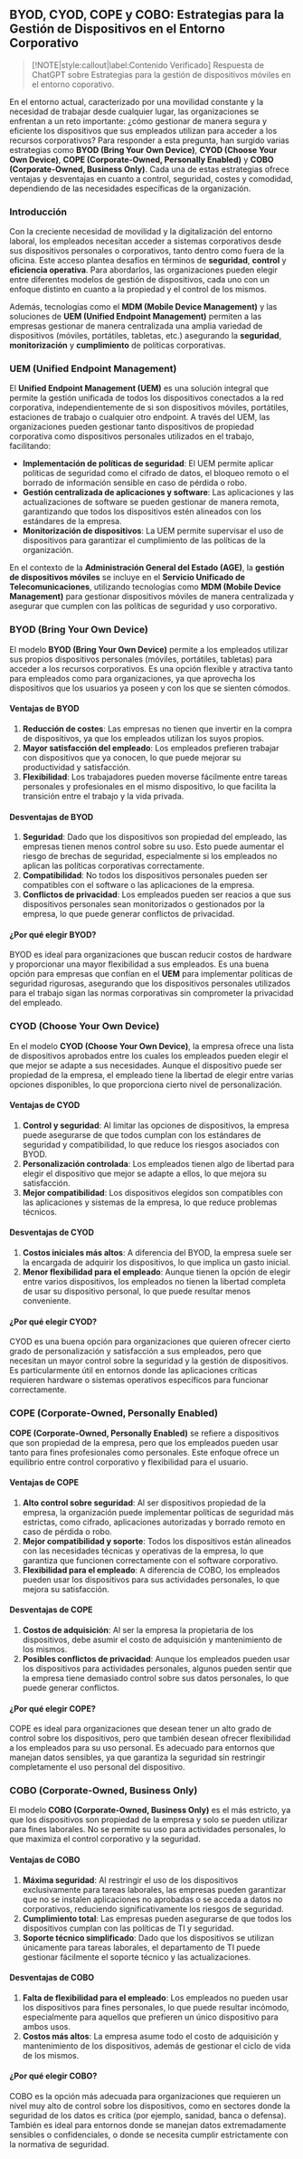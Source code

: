 ## **BYOD, CYOD, COPE y COBO: Estrategias para la Gestión de Dispositivos en el Entorno Corporativo** <!-- {docsify-ignore} -->

> [!NOTE|style:callout|label:Contenido Verificado]
> Respuesta de ChatGPT sobre Estrategias para la gestión de dispositivos móviles en el entorno coporativo.

En el entorno actual, caracterizado por una movilidad constante y la necesidad de trabajar desde cualquier lugar, las organizaciones se enfrentan a un reto importante: ¿cómo gestionar de manera segura y eficiente los dispositivos que sus empleados utilizan para acceder a los recursos corporativos? Para responder a esta pregunta, han surgido varias estrategias como **BYOD (Bring Your Own Device)**, **CYOD (Choose Your Own Device)**, **COPE (Corporate-Owned, Personally Enabled)** y **COBO (Corporate-Owned, Business Only)**. Cada una de estas estrategias ofrece ventajas y desventajas en cuanto a control, seguridad, costes y comodidad, dependiendo de las necesidades específicas de la organización.

### **Introducción** <!-- {docsify-ignore} -->

Con la creciente necesidad de movilidad y la digitalización del entorno laboral, los empleados necesitan acceder a sistemas corporativos desde sus dispositivos personales o corporativos, tanto dentro como fuera de la oficina. Este acceso plantea desafíos en términos de **seguridad**, **control** y **eficiencia operativa**. Para abordarlos, las organizaciones pueden elegir entre diferentes modelos de gestión de dispositivos, cada uno con un enfoque distinto en cuanto a la propiedad y el control de los mismos.

Además, tecnologías como el **MDM (Mobile Device Management)** y las soluciones de **UEM (Unified Endpoint Management)** permiten a las empresas gestionar de manera centralizada una amplia variedad de dispositivos (móviles, portátiles, tabletas, etc.) asegurando la **seguridad**, **monitorización** y **cumplimiento** de políticas corporativas.

### **UEM (Unified Endpoint Management)** <!-- {docsify-ignore} -->

El **Unified Endpoint Management (UEM)** es una solución integral que permite la gestión unificada de todos los dispositivos conectados a la red corporativa, independientemente de si son dispositivos móviles, portátiles, estaciones de trabajo o cualquier otro endpoint. A través del UEM, las organizaciones pueden gestionar tanto dispositivos de propiedad corporativa como dispositivos personales utilizados en el trabajo, facilitando:

- **Implementación de políticas de seguridad**: El UEM permite aplicar políticas de seguridad como el cifrado de datos, el bloqueo remoto o el borrado de información sensible en caso de pérdida o robo.
- **Gestión centralizada de aplicaciones y software**: Las aplicaciones y las actualizaciones de software se pueden gestionar de manera remota, garantizando que todos los dispositivos estén alineados con los estándares de la empresa.
- **Monitorización de dispositivos**: La UEM permite supervisar el uso de dispositivos para garantizar el cumplimiento de las políticas de la organización.

En el contexto de la **Administración General del Estado (AGE)**, la **gestión de dispositivos móviles** se incluye en el **Servicio Unificado de Telecomunicaciones**, utilizando tecnologías como **MDM (Mobile Device Management)** para gestionar dispositivos móviles de manera centralizada y asegurar que cumplen con las políticas de seguridad y uso corporativo.

### **BYOD (Bring Your Own Device)** <!-- {docsify-ignore} -->

El modelo **BYOD (Bring Your Own Device)** permite a los empleados utilizar sus propios dispositivos personales (móviles, portátiles, tabletas) para acceder a los recursos corporativos. Es una opción flexible y atractiva tanto para empleados como para organizaciones, ya que aprovecha los dispositivos que los usuarios ya poseen y con los que se sienten cómodos.

#### **Ventajas de BYOD**

1. **Reducción de costes**: Las empresas no tienen que invertir en la compra de dispositivos, ya que los empleados utilizan los suyos propios.
2. **Mayor satisfacción del empleado**: Los empleados prefieren trabajar con dispositivos que ya conocen, lo que puede mejorar su productividad y satisfacción.
3. **Flexibilidad**: Los trabajadores pueden moverse fácilmente entre tareas personales y profesionales en el mismo dispositivo, lo que facilita la transición entre el trabajo y la vida privada.

#### **Desventajas de BYOD**

1. **Seguridad**: Dado que los dispositivos son propiedad del empleado, las empresas tienen menos control sobre su uso. Esto puede aumentar el riesgo de brechas de seguridad, especialmente si los empleados no aplican las políticas corporativas correctamente.
2. **Compatibilidad**: No todos los dispositivos personales pueden ser compatibles con el software o las aplicaciones de la empresa.
3. **Conflictos de privacidad**: Los empleados pueden ser reacios a que sus dispositivos personales sean monitorizados o gestionados por la empresa, lo que puede generar conflictos de privacidad.

#### **¿Por qué elegir BYOD?**

BYOD es ideal para organizaciones que buscan reducir costos de hardware y proporcionar una mayor flexibilidad a sus empleados. Es una buena opción para empresas que confían en el **UEM** para implementar políticas de seguridad rigurosas, asegurando que los dispositivos personales utilizados para el trabajo sigan las normas corporativas sin comprometer la privacidad del empleado.

### **CYOD (Choose Your Own Device)** <!-- {docsify-ignore} -->

En el modelo **CYOD (Choose Your Own Device)**, la empresa ofrece una lista de dispositivos aprobados entre los cuales los empleados pueden elegir el que mejor se adapte a sus necesidades. Aunque el dispositivo puede ser propiedad de la empresa, el empleado tiene la libertad de elegir entre varias opciones disponibles, lo que proporciona cierto nivel de personalización.

#### **Ventajas de CYOD**

1. **Control y seguridad**: Al limitar las opciones de dispositivos, la empresa puede asegurarse de que todos cumplan con los estándares de seguridad y compatibilidad, lo que reduce los riesgos asociados con BYOD.
2. **Personalización controlada**: Los empleados tienen algo de libertad para elegir el dispositivo que mejor se adapte a ellos, lo que mejora su satisfacción.
3. **Mejor compatibilidad**: Los dispositivos elegidos son compatibles con las aplicaciones y sistemas de la empresa, lo que reduce problemas técnicos.

#### **Desventajas de CYOD**

1. **Costos iniciales más altos**: A diferencia del BYOD, la empresa suele ser la encargada de adquirir los dispositivos, lo que implica un gasto inicial.
2. **Menor flexibilidad para el empleado**: Aunque tienen la opción de elegir entre varios dispositivos, los empleados no tienen la libertad completa de usar su dispositivo personal, lo que puede resultar menos conveniente.

#### **¿Por qué elegir CYOD?**

CYOD es una buena opción para organizaciones que quieren ofrecer cierto grado de personalización y satisfacción a sus empleados, pero que necesitan un mayor control sobre la seguridad y la gestión de dispositivos. Es particularmente útil en entornos donde las aplicaciones críticas requieren hardware o sistemas operativos específicos para funcionar correctamente.

### **COPE (Corporate-Owned, Personally Enabled)** <!-- {docsify-ignore} -->

**COPE (Corporate-Owned, Personally Enabled)** se refiere a dispositivos que son propiedad de la empresa, pero que los empleados pueden usar tanto para fines profesionales como personales. Este enfoque ofrece un equilibrio entre control corporativo y flexibilidad para el usuario.

#### **Ventajas de COPE**

1. **Alto control sobre seguridad**: Al ser dispositivos propiedad de la empresa, la organización puede implementar políticas de seguridad más estrictas, como cifrado, aplicaciones autorizadas y borrado remoto en caso de pérdida o robo.
2. **Mejor compatibilidad y soporte**: Todos los dispositivos están alineados con las necesidades técnicas y operativas de la empresa, lo que garantiza que funcionen correctamente con el software corporativo.
3. **Flexibilidad para el empleado**: A diferencia de COBO, los empleados pueden usar los dispositivos para sus actividades personales, lo que mejora su satisfacción.

#### **Desventajas de COPE**

1. **Costos de adquisición**: Al ser la empresa la propietaria de los dispositivos, debe asumir el costo de adquisición y mantenimiento de los mismos.
2. **Posibles conflictos de privacidad**: Aunque los empleados pueden usar los dispositivos para actividades personales, algunos pueden sentir que la empresa tiene demasiado control sobre sus datos personales, lo que puede generar conflictos.

#### **¿Por qué elegir COPE?**

COPE es ideal para organizaciones que desean tener un alto grado de control sobre los dispositivos, pero que también desean ofrecer flexibilidad a los empleados para su uso personal. Es adecuado para entornos que manejan datos sensibles, ya que garantiza la seguridad sin restringir completamente el uso personal del dispositivo.

### **COBO (Corporate-Owned, Business Only)** <!-- {docsify-ignore} -->

El modelo **COBO (Corporate-Owned, Business Only)** es el más estricto, ya que los dispositivos son propiedad de la empresa y solo se pueden utilizar para fines laborales. No se permite su uso para actividades personales, lo que maximiza el control corporativo y la seguridad.

#### **Ventajas de COBO**

1. **Máxima seguridad**: Al restringir el uso de los dispositivos exclusivamente para tareas laborales, las empresas pueden garantizar que no se instalen aplicaciones no aprobadas o se acceda a datos no corporativos, reduciendo significativamente los riesgos de seguridad.
2. **Cumplimiento total**: Las empresas pueden asegurarse de que todos los dispositivos cumplan con las políticas de TI y seguridad.
3. **Soporte técnico simplificado**: Dado que los dispositivos se utilizan únicamente para tareas laborales, el departamento de TI puede gestionar fácilmente el soporte técnico y las actualizaciones.

#### **Desventajas de COBO**

1. **Falta de flexibilidad para el empleado**: Los empleados no pueden usar los dispositivos para fines personales, lo que puede resultar incómodo, especialmente para aquellos que prefieren un único dispositivo para ambos usos.
2. **Costos más altos**: La empresa asume todo el costo de adquisición y mantenimiento de los dispositivos, además de gestionar el ciclo de vida de los mismos.

#### **¿Por qué elegir COBO?**

COBO es la opción más adecuada para organizaciones que requieren un nivel muy alto de control sobre los dispositivos, como en sectores donde la seguridad de los datos es crítica (por ejemplo, sanidad, banca o defensa). También es ideal para entornos donde se manejan datos extremadamente sensibles o confidenciales, o donde se necesita cumplir estrictamente con la normativa de seguridad.